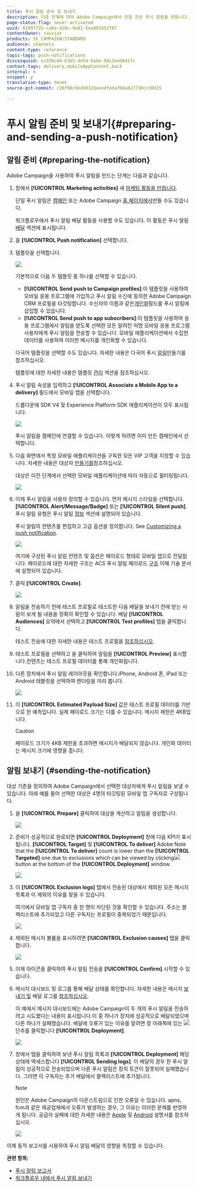 ```yaml
---
title: 푸시 알림 준비 및 보내기
description: 다음 단계에 따라 Adobe Campaign에서 단일 전송 푸시 알림을 만듭니다.
page-status-flag: never-activated
uuid: 01997725-ca0a-420c-9e81-5ea801652f87
contentOwner: sauviat
products: SG_CAMPAIGN/STANDARD
audience: channels
content-type: reference
topic-tags: push-notifications
discoiquuid: ec930cd4-6365-4e54-babe-9dc2eed041fc
context-tags: delivery,mobileAppContent,back
internal: n
snippet: y
translation-type: tm+mt
source-git-commit: c26f98c8edd832beeedfedafb8ad27730cc30d25

---
```



# 푸시 알림 준비 및 보내기{#preparing-and-sending-a-push-notification}

## 알림 준비 {#preparing-the-notification}

Adobe Campaign을 사용하여 푸시 알림을 만드는 단계는 다음과 같습니다.

1. 창에서 **[!UICONTROL Marketing activities]** 새 [마케팅 활동을 만듭니다](../../start/using/marketing-activities.md#creating-a-marketing-activity).

   단일 푸시 알림은 [캠페인](../../start/using/marketing-activities.md#creating-a-marketing-activity) 또는 Adobe Campaign [홈 페이지에서](../../start/using/interface-description.md#home-page)만들 수도 있습니다.

   워크플로우에서 푸시 알림 배달 활동을 사용할 수도 있습니다. 이 활동은 푸시 알림 [배달](../../automating/using/push-notification-delivery.md) 섹션에 표시됩니다.

1. 을 **[!UICONTROL Push notification]** 선택합니다.
1. 템플릿을 선택합니다.

   ![](assets/push_notif_type.png)

   기본적으로 다음 두 템플릿 중 하나를 선택할 수 있습니다.

   * **[!UICONTROL Send push to Campaign profiles]**:이 템플릿을 사용하여 모바일 응용 프로그램에 가입하고 푸시 알림 수신에 동의한 Adobe Campaign CRM 프로필을 타깃팅합니다. 수신자의 이름과 같은[개인화](../../designing/using/personalization.md#inserting-a-personalization-field)필드를 푸시 알림에 삽입할 수 있습니다.
   * **[!UICONTROL Send push to app subscribers]**:이 템플릿을 사용하여 응용 프로그램에서 알림을 받도록 선택한 모든 알려진 익명 모바일 응용 프로그램 사용자에게 푸시 알림을 전송할 수 있습니다. 모바일 애플리케이션에서 수집한 데이터를 사용하여 이러한 메시지를 개인화할 수 있습니다.
   
   다국어 템플릿을 선택할 수도 있습니다. 자세한 내용은 다국어 푸시 [알림](../../channels/using/creating-a-multilingual-push-notification.md)만들기를 참조하십시오.

   템플릿에 대한 자세한 내용은 템플릿 [관리](../../start/using/marketing-activity-templates.md) 섹션을 참조하십시오.

1. 푸시 알림 속성을 입력하고 **[!UICONTROL Associate a Mobile App to a delivery]** 필드에서 모바일 앱을 선택합니다.

   드롭다운에 SDK V4 및 Experience Platform SDK 애플리케이션이 모두 표시됩니다.

   ![](assets/push_notif_properties.png)

   푸시 알림을 캠페인에 연결할 수 있습니다. 이렇게 하려면 이미 만든 캠페인에서 선택합니다.

1. 다음 화면에서 특정 모바일 애플리케이션을 구독한 모든 VIP 고객을 지정할 수 있습니다. 자세한 내용은 대상자 [만들기를](../../audiences/using/creating-audiences.md)참조하십시오.

   대상은 이전 단계에서 선택한 모바일 애플리케이션에 따라 자동으로 필터링됩니다.

   ![](assets/push_notif_audience.png)

1. 이제 푸시 알림을 사용자 정의할 수 있습니다. 먼저 메시지 스타일을 선택합니다. **[!UICONTROL Alert/Message/Badge]** 또는 **[!UICONTROL Silent push]**. 푸시 알림 유형은 푸시 알림 [정보](../../channels/using/about-push-notifications.md) 섹션에 설명되어 있습니다.

   푸시 알림의 컨텐츠를 편집하고 고급 옵션을 정의합니다. See [Customizing a push notification](../../channels/using/customizing-a-push-notification.md).

   ![](assets/push_notif_content.png)

   여기에 구성된 푸시 알림 컨텐츠 및 옵션은 페이로드 형태로 모바일 앱으로 전달됩니다. 페이로드에 대한 자세한 구조는 ACS 푸시 알림 페이로드 [구조](https://helpx.adobe.com/campaign/kb/understanding-campaign-standard-push-notifications-payload-struc.html) 이해 기술 문서에 설명되어 있습니다.

1. 클릭 **[!UICONTROL Create]**.

   ![](assets/push_notif_content_2.png)

1. 알림을 전송하기 전에 테스트 프로필로 테스트한 다음 배달을 보내기 전에 받는 사람이 보게 될 내용을 정확히 확인할 수 있습니다. 배달 **[!UICONTROL Audiences]** 요약에서 선택하고 **[!UICONTROL Test profiles]** 탭을 클릭합니다.

   테스트 전송에 대한 자세한 내용은 테스트 프로필을 [참조하십시오](../../sending/using/managing-test-profiles-and-sending-proofs.md).

1. 테스트 프로필을 선택하고 을 클릭하여 알림을 **[!UICONTROL Preview]** 표시합니다.컨텐츠는 테스트 프로필 데이터를 통해 개인화됩니다.
1. 다른 장치에서 푸시 알림 레이아웃을 확인합니다.iPhone, Android 폰, iPad 또는 Android 태블릿을 선택하여 렌더링을 미리 봅니다.

   ![](assets/push_notif_preview.png)

1. 이 **[!UICONTROL Estimated Payload Size]** 값은 테스트 프로필 데이터를 기반으로 한 예측입니다. 실제 페이로드 크기는 다를 수 있습니다. 메시지 제한은 4KB입니다.

   >[!CAUTION]
   >
   >페이로드 크기가 4KB 제한을 초과하면 메시지가 배달되지 않습니다. 개인화 데이터는 메시지 크기에 영향을 줍니다.

## 알림 보내기 {#sending-the-notification}

대상 기준을 정의하여 Adobe Campaign에서 선택한 대상자에게 푸시 알림을 보낼 수 있습니다. 아래 예를 들어 선택한 대상은 4명의 타깃팅된 모바일 앱 구독자로 구성됩니다.

1. 을 **[!UICONTROL Prepare]** 클릭하여 대상을 계산하고 알림을 생성합니다.

   ![](assets/push_send_1.png)

1. 준비가 성공적으로 완료되면 **[!UICONTROL Deployment]** 창에 다음 KPI가 표시됩니다. **[!UICONTROL Target]** 및 **[!UICONTROL To deliver]** Adobe Note that the **[!UICONTROL To deliver]** count is lower than the **[!UICONTROL Targeted]** one due to exclusions which can be viewed by clicking![](assets/lp_link_properties.png)button at the bottom of the **[!UICONTROL Deployment]** window.

   ![](assets/push_send_2.png)

1. 이 **[!UICONTROL Exclusion logs]** 탭에서 전송된 대상에서 제외된 모든 메시지 목록과 이 제외의 이유를 찾을 수 있습니다.

   여기에서 모바일 앱 구독자 중 한 명이 차단된 것을 확인할 수 있습니다. 주소는 블랙리스트에 추가되었고 다른 구독자는 프로필이 중복되었기 때문입니다.

   ![](assets/push_send_5.png)

1. 제외된 메시지 볼륨을 표시하려면 **[!UICONTROL Exclusion causes]** 탭을 클릭합니다.

   ![](assets/push_send_7.png)

1. 이제 아이콘을 클릭하여 푸시 알림 전송을 **[!UICONTROL Confirm]** 시작할 수 있습니다.
1. 메시지 대시보드 및 로그를 통해 배달 상태를 확인합니다. 자세한 내용은 메시지 [보내기 및](../../sending/using/confirming-the-send.md) 배달 로그를 [참조하십시오](../../sending/using/monitoring-a-delivery.md#delivery-logs).

   이 예에서 메시지 대시보드에는 Adobe Campaign이 두 개의 푸시 알림을 전송하려고 시도했다는 내용이 표시됩니다.이 중 하나가 장치에 성공적으로 배달되었으며 다른 하나가 실패했습니다. 배달에 오류가 있는 이유를 알려면 창 아래쪽에 있는 ![](assets/lp_link_properties.png) 단추를 클릭합니다 **[!UICONTROL Deployment]**.

   ![](assets/push_send_4.png)

1. 창에서 탭을 클릭하여 보낸 푸시 알림 목록과 **[!UICONTROL Deployment]** 해당 상태에 액세스합니다 **[!UICONTROL Sending logs]**. 이 배달의 경우 한 푸시 알림이 성공적으로 전송되었으며 다른 푸시 알림은 장치 토큰이 잘못되어 실패했습니다. 그러면 이 구독자는 추가 배달에서 블랙리스트에 추가됩니다.

   >[!NOTE]
   >
   >원인은 Adobe Campaign의 다운스트림으로 인한 오류일 수 있습니다. apns, fcm과 같은 제공업체에서 오류가 발생하는 경우, 그 이유는 이러한 문제를 반영하게 됩니다. 공급자 실패에 대한 자세한 내용은 [Apple](https://developer.apple.com/library/content/documentation/NetworkingInternet/Conceptual/RemoteNotificationsPG/CommunicatingwithAPNs.html) 및 [Android](https://firebase.google.com/docs/cloud-messaging/http-server-ref) 설명서를 참조하십시오.

   ![](assets/push_send_6.png)

이제 동적 보고서를 사용하여 푸시 알림 배달의 영향을 측정할 수 있습니다.

**관련 항목:**

* [푸시 알림 보고서](../../reporting/using/push-notification-report.md)
* [워크플로우 내에서 푸시 알림 보내기](../../automating/using/push-notification-delivery.md)

